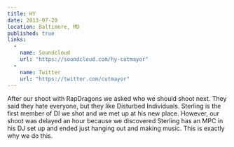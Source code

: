 ```yaml
---
title: HY
date: 2013-07-20
location: Baltimore, MD
published: true
links:
  -
    name: Soundcloud
    url: "https://soundcloud.com/hy-cutmayor"
  -
    name: Twitter
    url: "https://twitter.com/cutmayor"
---
```


After our shoot with RapDragons we asked who we should shoot next. They said they hate everyone, but they like Disturbed Individuals. Sterling is the first member of DI we shot and we met up at his new place. However, our shoot was delayed an hour because we discovered Sterling has an MPC in his DJ set up and ended just hanging out and making music. This is exactly why we do this.